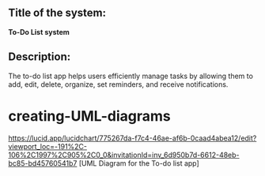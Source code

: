 ## Title of the system:
**To-Do List system**
## Description:
The to-do list app helps users efficiently manage tasks by allowing them to add, edit, delete, organize, set reminders, and receive notifications.
# creating-UML-diagrams
 https://lucid.app/lucidchart/775267da-f7c4-46ae-af6b-0caad4abea12/edit?viewport_loc=-191%2C-106%2C1997%2C905%2C0_0&invitationId=inv_6d950b7d-6612-48eb-bc85-bd45760541b7
[UML Diagram for the To-do list app]

